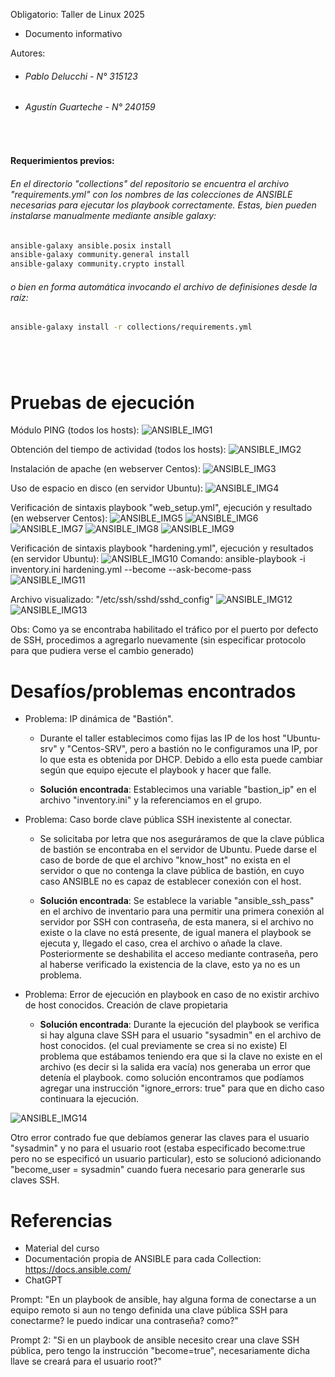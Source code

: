 Obligatorio: Taller de Linux 2025
- Documento informativo

Autores:
- ###### Pablo Delucchi - N° 315123 
- ###### Agustín Guarteche - N° 240159

&nbsp;

#### Requerimientos previos:
###### En el directorio "collections" del repositorio se encuentra el archivo "requirements.yml" con los nombres de las colecciones de ANSIBLE necesarias para ejecutar los playbook correctamente. Estas, bien pueden instalarse manualmente mediante ansible galaxy:

```bash
ansible-galaxy ansible.posix install 
ansible-galaxy community.general install
ansible-galaxy community.crypto install
```

###### o bien en forma automática invocando el archivo de definisiones desde la raíz:

```bash
ansible-galaxy install -r collections/requirements.yml
```
#

&nbsp;

# Pruebas de ejecución 

Módulo PING (todos los hosts):
![ANSIBLE_IMG1](file:results/ANSIBLE_ping.JPG)

Obtención del tiempo de actividad (todos los hosts):
![ANSIBLE_IMG2](file:results/ANSIBLE_adhoc_uptime.JPG)

Instalación de apache (en webserver Centos):
![ANSIBLE_IMG3](file:results/ANSIBLE_adhoc_apache.JPG)

Uso de espacio en disco (en servidor Ubuntu):
![ANSIBLE_IMG4](file:results/ANSIBLE_adhoc_espacio.JPG)

Verificación de sintaxis playbook "web_setup.yml", ejecución y resultado (en webserver Centos): 
![ANSIBLE_IMG5](file:results/ANSIBLE_webserver_playbook_sintaxis.JPG)
![ANSIBLE_IMG6](file:results/ANSIBLE_webserver_playbook_ejecucion.JPG)
![ANSIBLE_IMG7](file:results/ANSIBLE_webserver_playbook_resultado2.JPG)
![ANSIBLE_IMG8](file:results/ANSIBLE_webserver_playbook_resultado3.JPG)
![ANSIBLE_IMG9](file:results/ANSIBLE_webserver_playbook_resultado.JPG)

Verificación de sintaxis playbook "hardening.yml", ejecución y resultados (en servidor Ubuntu): 
![ANSIBLE_IMG10](file:results/ANSIBLE_hardening_playbook_sintaxis.JPG)
Comando: ansible-playbook -i inventory.ini hardening.yml --become --ask-become-pass
![ANSIBLE_IMG11](file:results/ANSIBLE_harening_playbook_ejecucion.JPG) 

Archivo visualizado: "/etc/ssh/sshd/sshd_config"
![ANSIBLE_IMG12](file:results/ANSIBLE_hardening_playbook_resultado1.JPG) 
![ANSIBLE_IMG13](file:results/ANSIBLE_hardening_playbook_resultado2.JPG) 

Obs: Como ya se encontraba habilitado el tráfico por el puerto por defecto de SSH, procedimos a agregarlo nuevamente (sin especificar protocolo para que pudiera verse el cambio generado)


# Desafíos/problemas encontrados
* Problema: IP dinámica de "Bastión".
    * Durante el taller establecimos como fijas las IP de los host 
      "Ubuntu-srv" y "Centos-SRV", pero a bastión no le configuramos una IP, por lo 
      que esta es obtenida por DHCP. Debido a ello esta puede cambiar según que equipo ejecute el playbook y hacer que falle.

     * **Solución encontrada**: Establecimos una variable "bastion_ip" en el 
     archivo "inventory.ini" y la referenciamos en el grupo. 

* Problema: Caso borde clave pública SSH inexistente al conectar.
    * Se solicitaba por letra que nos aseguráramos de que la clave 
      pública de bastión se encontraba en el servidor de Ubuntu. 
      Puede darse el caso de borde de que el archivo "know_host" no 
      exista en el servidor o que no contenga la clave pública de 
      bastión, en cuyo caso ANSIBLE no es capaz de establecer conexión 
      con el host.
      
    * **Solución encontrada**: Se establece la variable "ansible_ssh_pass" en el archivo de inventario para una permitir una primera conexión al servidor por SSH con contraseña, de esta manera, si el archivo no existe o la clave no está presente, de igual manera el playbook se ejecuta y, llegado el caso, crea el archivo o añade la clave. Posteriormente se deshabilita el 
    acceso mediante contraseña, pero al haberse verificado la existencia de la clave, esto ya no es un problema.  

* Problema: Error de ejecución en playbook en caso de no existir archivo de host conocidos. Creación de clave propietaria

  * **Solución encontrada**: Durante la ejecución del playbook se verifica si hay alguna clave SSH para el usuario "sysadmin" en el archivo de host conocidos. (el cual previamente se crea si no existe) El problema que estábamos teniendo era que si la clave no existe en el archivo (es decir si la salida era vacía) nos generaba un error que detenía el playbook. como solución encontramos que podíamos agregar una instrucción "ignore_errors: true" para que en dicho caso continuara la ejecución.
 
 ![ANSIBLE_IMG14](file:results/ANSIBLE_hardening_error_verificar.JPG) 
 
 Otro error contrado fue que debíamos generar las claves para el usuario "sysadmin" y no para el usuario root (estaba especificado become:true pero no se especificó un usuario particular), esto se solucionó adicionando "become_user = sysadmin" cuando fuera necesario para generarle sus claves SSH.

#

# Referencias

* Material del curso
* Documentación propia de ANSIBLE para cada Collection: https://docs.ansible.com/
* ChatGPT

Prompt:
"En un playbook de ansible, hay alguna forma de conectarse a un equipo remoto si aun no tengo definida una clave pública SSH para conectarme? le puedo indicar una contraseña? como?"

Prompt 2:
"Si en un playbook de ansible necesito crear una clave SSH pública, pero tengo la instrucción "become=true", necesariamente dicha llave se creará para el usuario root?"
